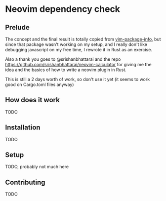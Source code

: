 # Neovim dependency check

## Prelude

The concept and the final result is totally copied from [vim-package-info](https://github.com/meain/vim-package-info),
but since that package wasn't working on my setup, and I really don't like debugging javascript on my free time, I rewrote it in Rust as an exercise.

Also a thank you goes to @srishanbhattarai and the repo https://github.com/srishanbhattarai/neovim-calculator for giving me the idea and the basics of how
to write a neovim plugin in Rust.

This is still a 2 days worth of work, so don't use it yet (it seems to work good on Cargo.toml files anyway)

## How does it work

TODO

## Installation

TODO

## Setup

TODO, probably not much here

## Contributing

TODO
